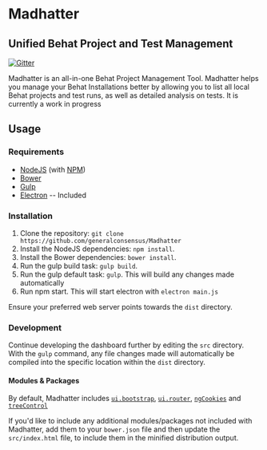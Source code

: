 # Madhatter 
## Unified Behat Project and Test Management
[![Gitter](https://badges.gitter.im/generalconsensus/Madhatter.svg)](https://gitter.im/generalconsensus/Madhatter?utm_source=badge&utm_medium=badge&utm_campaign=pr-badge)

Madhatter is an all-in-one Behat Project Management Tool. Madhatter helps you manage your Behat Installations better by allowing you to list all local Behat projects and test runs, as well as detailed analysis on tests. It is currently a work in progress

## Usage
### Requirements
* [NodeJS](http://nodejs.org/) (with [NPM](https://www.npmjs.org/))
* [Bower](http://bower.io)
* [Gulp](http://gulpjs.com)
* [Electron](http://electron.atom.io) -- Included

### Installation
1. Clone the repository: `git clone https://github.com/generalconsensus/Madhatter`
2. Install the NodeJS dependencies: `npm install`.
3. Install the Bower dependencies: `bower install`.
4. Run the gulp build task: `gulp build`.
5. Run the gulp default task: `gulp`. This will build any changes made automatically
6. Run npm start. This will start electron with `electron main.js`

Ensure your preferred web server points towards the `dist` directory.

### Development
Continue developing the dashboard further by editing the `src` directory. With the `gulp` command, any file changes made will automatically be compiled into the specific location within the `dist` directory.

#### Modules & Packages
By default, Madhatter includes [`ui.bootstrap`](http://angular-ui.github.io/bootstrap/), [`ui.router`](https://github.com/angular-ui/ui-router), [`ngCookies`](https://docs.angularjs.org/api/ngCookies) and [`treeControl`](https://wix.github.io/angular-tree-control/)

If you'd like to include any additional modules/packages not included with Madhatter, add them to your `bower.json` file and then update the `src/index.html` file, to include them in the minified distribution output.


